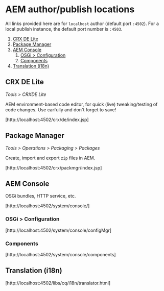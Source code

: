 # AEM author/publish locations

All links provided here are for `localhost` author (default port `:4502`). For a local publish instance, the default port number is `:4503`.

<!-- MarkdownTOC -->

1. [CRX DE Lite](#crx-de-lite)
1. [Package Manager](#package-manager)
1. [AEM Console](#aem-console)
    1. [OSGi > Configuration](#osgi--configuration)
    1. [Components](#components)
1. [Translation \(i18n\)](#translation-i18n)

<!-- /MarkdownTOC -->

## CRX DE Lite

_Tools > CRXDE Lite_

AEM environment-based code editor, for quick (live) tweaking/testing of code changes. Use carfully and don't forget to save!

[http://localhost:4502/crx/de/index.jsp]

## Package Manager

_Tools > Operations > Packaging > Packages_

Create, import and export `zip` files in AEM.

[http://localhost:4502/crx/packmgr/index.jsp]

## AEM Console

OSGi bundles, HTTP service, etc.

[http://localhost:4502/system/console/]

### OSGi > Configuration

[http://localhost:4502/system/console/configMgr]

### Components

[http://localhost:4502/system/console/components]

## Translation (i18n)

[http://localhost:4502/libs/cq/i18n/translator.html]

